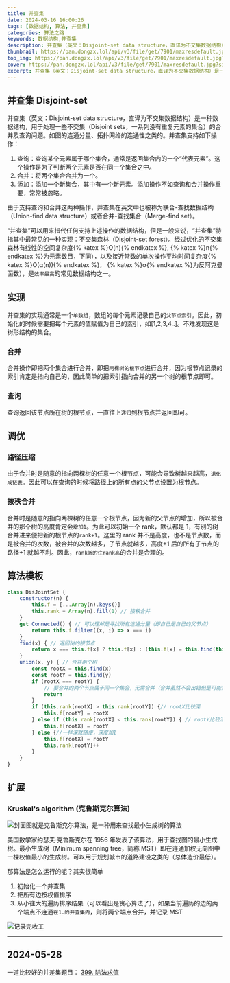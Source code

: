 ```yaml
---
title: 并查集
date: 2024-03-16 16:00:26
tags: [数据结构, 算法, 并查集]
categories: 算法之路
keywords: 数据结构,并查集
description: 并查集（英文：Disjoint-set data structure，直译为不交集数据结构）是一种数据结构，用于处理一些不交集（Disjoint sets，一系列没有重复元素的集合）的合并及查询问题。
thumbnail: https://pan.dongzx.lol/api/v3/file/get/7901/maxresdefault.jpg?sign=jD-MaRD8AXFDdmGEwy4aWEap9NRY7Nnz7gfJczWjyaI%3D%3A0
top_img: https://pan.dongzx.lol/api/v3/file/get/7901/maxresdefault.jpg?sign=jD-MaRD8AXFDdmGEwy4aWEap9NRY7Nnz7gfJczWjyaI%3D%3A0
cover: https://pan.dongzx.lol/api/v3/file/get/7901/maxresdefault.jpg?sign=jD-MaRD8AXFDdmGEwy4aWEap9NRY7Nnz7gfJczWjyaI%3D%3A0
excerpt: 并查集（英文：Disjoint-set data structure，直译为不交集数据结构）是一种数据结构，用于处理一些不交集（Disjoint sets，一系列没有重复元素的集合）的合并及查询问题。
---
```


## 并查集 Disjoint-set

并查集（英文：Disjoint-set data structure，直译为不交集数据结构）是一种数据结构，用于处理一些不交集（Disjoint sets，一系列没有重复元素的集合）的合并及查询问题。如图的连通分量、拓扑网络的连通性之类的。并查集支持如下操作：

1. 查询：查询某个元素属于哪个集合，通常是返回集合内的一个“代表元素”。这个操作是为了判断两个元素是否在同一个集合之中。
2. 合并：将两个集合合并为一个。
3. 添加：添加一个新集合，其中有一个新元素。添加操作不如查询和合并操作重要，常常被忽略。

由于支持查询和合并这两种操作，并查集在英文中也被称为联合-查找数据结构（Union-find data structure）或者合并-查找集合（Merge-find set）。

“并查集”可以用来指代任何支持上述操作的数据结构，但是一般来说，“并查集”特指其中最常见的一种实现：不交集森林（Disjoint-set forest）。经过优化的不交集森林有线性的空间复杂度{% katex %}O(n){% endkatex %}, {% katex %}n{% endkatex %}为元素数目，下同），以及接近常数的单次操作平均时间复杂度{% katex %}O(α(n)){% endkatex %}， {% katex %}α{% endkatex %}为反阿克曼函数），是`效率最高`的常见数据结构之一。

## 实现

并查集的实现通常是一个`单数组`，数组的每个元素记录自己的`父节点索引`。因此，初始化的时候需要把每个元素的值赋值为自己的索引，如[1,2,3,4..]。不难发现这是树形结构的集合。

### 合并

合并操作即把两个集合进行合并，即把`两棵树的根节点`进行合并，因为根节点记录的索引肯定是指向自己的，因此简单的把索引指向合并的另一个树的根节点即可。

### 查询

查询返回该节点所在树的根节点，一直往上`递归`到根节点并返回即可。

## 调优

### 路径压缩

由于合并时是随意的指向两棵树的任意一个根节点，可能会导致树越来越高，`退化成链表`。因此可以在查询的时候将路径上的所有点的父节点设置为根节点。

### 按秩合并

合并时是随意的指向两棵树的任意一个根节点，因为新的父节点的增加，所以被合并的那个树的高度肯定会`增加1`。为此可以初始一个 rank，默认都是 1，有别的树合并进来便把新的根节点的`rank+1`。这里的 rank 并不是高度，也不是节点数，而是被合并的次数，被合并的次数越多，子节点就越多，高度+1 后的所有子节点的路径+1 就越不利。因此，`rank低的往rank高`的合并是合理的。

## 算法模板

```JavaScript
class DisJointSet {
    constructor(n) {
        this.f = [...Array(n).keys()]
        this.rank = Array(n).fill(1) // 按秩合并
    }
    get Connected() { // 可以理解是寻找所有连通分量（即自己是自己的父节点）
        return this.f.filter((x, i) => x === i)
    }
    find(x) { // 返回树的根节点
        return x === this.f[x] ? this.f[x] : (this.f[x] = this.find(this.f[x])) // this.f[x] = this.find(this.f[x])路径压缩
    }
    union(x, y) { // 合并两个树
        const rootX = this.find(x)
        const rootY = this.find(y)
        if (rootX === rootY) {
            // 要合并的两个节点属于同一个集合，无需合并（合并虽然不会出错但是可能会影响秩的准确性）
            return
        }
        if (this.rank[rootX] > this.rank[rootY]) {// rootX比较深
            this.f[rootY] = rootX
        } else if (this.rank[rootX] < this.rank[rootY]) { // rootY比较深
            this.f[rootX] = rootY
        } else {//一样深就随便，深度加1
            this.f[rootX] = rootY
            this.rank[rootY]++
        }
    }
}
```

## 扩展

### Kruskal's algorithm (克鲁斯克尔算法)

![封面图就是克鲁斯克尔算法，是一种用来查找最小生成树的算法](https://pan.dongzx.lol/api/v3/file/get/7901/maxresdefault.jpg?sign=jD-MaRD8AXFDdmGEwy4aWEap9NRY7Nnz7gfJczWjyaI%3D%3A0)

美国数学家约瑟夫·克鲁斯克尔在 1956 年发表了该算法，用于查找图的最小生成树。最小生成树（Minimum spanning tree，简称 MST）即在连通加权无向图中一棵权值最小的生成树。可以用于规划城市的道路建设之类的（总体造价最低）。

那算法是怎么运行的呢？其实很简单

1. 初始化一个并查集
2. 把所有边按权值排序
3. 从小往大的遍历排序结果（可以看出是贪心算法了），如果当前遍历的边的两个端点不连通`在1.的并查集内`，则将两个端点合并，并记录 MST

![记录完收工](https://pan.dongzx.lol/api/v3/file/get/7732/IMG_2072.JPEG?sign=mjJEmWlSTkyL2xJk6exPF-Qoa76GUdBfobDbDxJ8zLs%3D%3A0)

-----

## 2024-05-28

一道比较好的并差集题目：
[399. 除法求值](https://leetcode.cn/problems/evaluate-division/description/)

